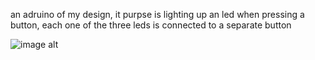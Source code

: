 an adruino of my design, it purpse is lighting up an led when pressing a button, each one of the three leds is connected to a separate button

![image alt](https://github.com/MohammedM-git/images/blob/main/%D9%84%D9%82%D8%B7%D8%A9%20%D8%A7%D9%84%D8%B4%D8%A7%D8%B4%D8%A9%202025-07-02%20114833.png?raw=true)
